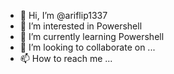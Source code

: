 - 👋 Hi, I’m @ariflip1337
- 👀 I’m interested in Powershell
- 🌱 I’m currently learning Powershell
- 💞️ I’m looking to collaborate on ...
- 📫 How to reach me ...

<!---
ariflip1337/ariflip1337 is a ✨ special ✨ repository because its `README.md` (this file) appears on your GitHub profile.
You can click the Preview link to take a look at your changes.
--->
